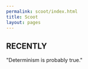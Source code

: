 ```yaml
---
permalink: scoot/index.html
title: Scoot
layout: pages
---
```

## RECENTLY

"Determinism is probably true."

<img url="/ABraddock.jpg">
